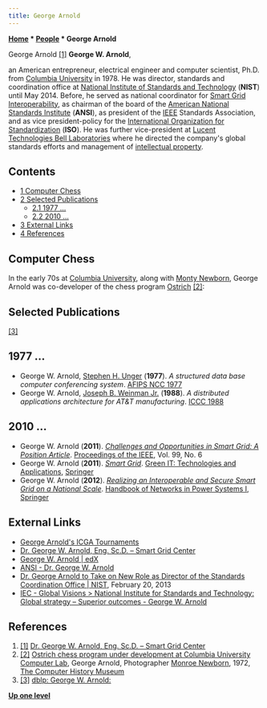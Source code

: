 ```yaml
---
title: George Arnold
---
```

**[Home](Home "Home") * [People](People "People") * George Arnold**

[](http://smartgridcenter.tamu.edu/sgctamu/index.php/dr-george-w-arnold-eng-sc-d/) George Arnold <a id="cite-note-1" href="#cite-ref-1">[1]</a>
**George W. Arnold**,

an American entrepreneur, electrical engineer and computer scientist, Ph.D. from [Columbia University](Columbia_University "Columbia University") in 1978. He was director, standards and coordination office at [National Institute of Standards and Technology](https://en.wikipedia.org/wiki/National_Institute_of_Standards_and_Technology) (**NIST**) until May 2014. Before, he served as national coordinator for [Smart Grid Interoperability](https://en.wikipedia.org/wiki/Smart_grid),
as chairman of the board of the [American National Standards Institute](https://en.wikipedia.org/wiki/American_National_Standards_Institute) (**ANSI**), as president of the [IEEE](IEEE "IEEE") Standards Association, and as vice president-policy for the [International Organization for Standardization](https://en.wikipedia.org/wiki/International_Organization_for_Standardization) (**ISO**). He was further vice-president at [Lucent Technologies Bell Laboratories](Bell_Laboratories "Bell Laboratories") where he directed the company's global standards efforts and management of [intellectual property](https://en.wikipedia.org/wiki/Intellectual_property).

## Contents

- [1 Computer Chess](#computer-chess)
- [2 Selected Publications](#selected-publications)
  - [2.1 1977 ...](#1977-...)
  - [2.2 2010 ...](#2010-...)
- [3 External Links](#external-links)
- [4 References](#references)

## Computer Chess

In the early 70s at [Columbia University](Columbia_University "Columbia University"), along with [Monty Newborn](Monroe_Newborn "Monroe Newborn"), George Arnold was co-developer of the chess program [Ostrich](Ostrich "Ostrich") <a id="cite-note-2" href="#cite-ref-2">[2]</a>:

## [](http://www.computerhistory.org/chess/full_record.php?iid=stl-430b9bbe4451b) Selected Publications

<a id="cite-note-3" href="#cite-ref-3">[3]</a>

## 1977 ...

- George W. Arnold, [Stephen H. Unger](https://dblp.uni-trier.de/pers/hd/u/Unger:Stephen_H=) (**1977**). *A structured data base computer conferencing system*. [AFIPS NCC 1977](https://dblp.uni-trier.de/db/conf/afips/ncc77.html)
- George W. Arnold, [Joseph B. Weinman Jr.](https://dblp.uni-trier.de/pers/hd/w/Weinman_Jr=:Joseph_B=) (**1988**). *A distributed applications architecture for AT&T manufacturing*. [ICCC 1988](https://dblp.uni-trier.de/db/conf/iccc/iccc1988.html)

## 2010 ...

- George W. Arnold (**2011**). *[Challenges and Opportunities in Smart Grid: A Position Article](https://ieeexplore.ieee.org/document/5768093)*. [Proceedings of the IEEE](IEEE#Proceedings "IEEE"), Vol. 99, No. 6
- George W. Arnold (**2011**). *[Smart Grid](https://link.springer.com/chapter/10.1007/978-3-642-22179-8_17)*. [Green IT: Technologies and Applications](https://link.springer.com/book/10.1007/978-3-642-22179-8), [Springer](https://en.wikipedia.org/wiki/Springer_Science%2BBusiness_Media)
- George W. Arnold (**2012**). *[Realizing an Interoperable and Secure Smart Grid on a National Scale](https://link.springer.com/chapter/10.1007/978-3-642-23193-3_19)*. [Handbook of Networks in Power Systems I](https://link.springer.com/book/10.1007/978-3-642-23193-3), [Springer](https://en.wikipedia.org/wiki/Springer_Science%2BBusiness_Media)

## External Links

- [George Arnold's ICGA Tournaments](https://www.game-ai-forum.org/icga-tournaments/person.php?id=446)
- [Dr. George W. Arnold, Eng. Sc.D. – Smart Grid Center](http://smartgridcenter.tamu.edu/sgctamu/index.php/dr-george-w-arnold-eng-sc-d/)
- [George W. Arnold | edX](https://www.edx.org/bio/george-w-arnold)
- [ANSI - Dr. George W. Arnold](https://www.ansi.org/about_ansi/structure_management/board_directors/arnold)
- [Dr. George Arnold to Take on New Role as Director of the Standards Coordination Office | NIST](https://www.nist.gov/news-events/news/2013/02/dr-george-arnold-take-new-role-director-standards-coordination-office), February 20, 2013
- [IEC - Global Visions > National Institute for Standards and Technology: Global strategy – Superior outcomes - George W. Arnold](https://www.iec.ch/globalvisions/NIST/)

## References

1. <a id="cite-ref-1" href="#cite-note-1">[1]</a> [Dr. George W. Arnold, Eng. Sc.D. – Smart Grid Center](http://smartgridcenter.tamu.edu/sgctamu/index.php/dr-george-w-arnold-eng-sc-d/)
1. <a id="cite-ref-2" href="#cite-note-2">[2]</a> [Ostrich chess program under development at Columbia University Computer Lab](https://www.computerhistory.org/chess/stl-430b9bbe4451b/), George Arnold, Photographer [Monroe Newborn](Monroe_Newborn "Monroe Newborn"), 1972, [The Computer History Museum](The_Computer_History_Museum "The Computer History Museum")
1. <a id="cite-ref-3" href="#cite-note-3">[3]</a> [dblp: George W. Arnold:](https://dblp.uni-trier.de/pers/hd/a/Arnold:George_W=.html)

**[Up one level](People "People")**

